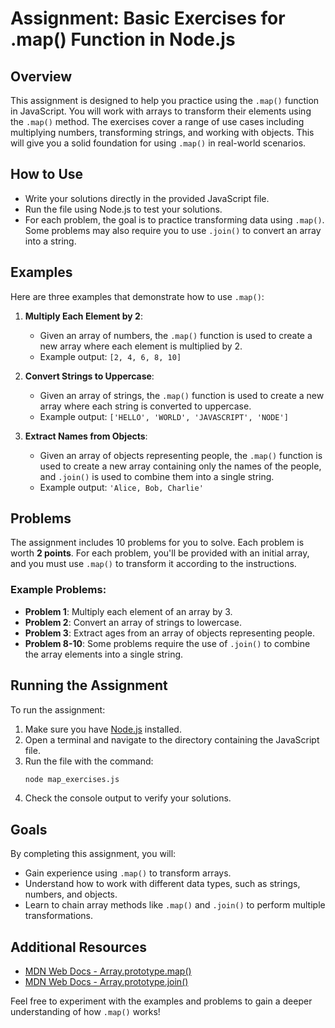 # Assignment: Basic Exercises for .map() Function in Node.js

## Overview
This assignment is designed to help you practice using the `.map()` function in JavaScript. You will work with arrays to transform their elements using the `.map()` method. The exercises cover a range of use cases including multiplying numbers, transforming strings, and working with objects. This will give you a solid foundation for using `.map()` in real-world scenarios.

## How to Use
- Write your solutions directly in the provided JavaScript file.
- Run the file using Node.js to test your solutions.
- For each problem, the goal is to practice transforming data using `.map()`. Some problems may also require you to use `.join()` to convert an array into a string.

## Examples
Here are three examples that demonstrate how to use `.map()`:

1. **Multiply Each Element by 2**:
   - Given an array of numbers, the `.map()` function is used to create a new array where each element is multiplied by 2.
   - Example output: `[2, 4, 6, 8, 10]`

2. **Convert Strings to Uppercase**:
   - Given an array of strings, the `.map()` function is used to create a new array where each string is converted to uppercase.
   - Example output: `['HELLO', 'WORLD', 'JAVASCRIPT', 'NODE']`

3. **Extract Names from Objects**:
   - Given an array of objects representing people, the `.map()` function is used to create a new array containing only the names of the people, and `.join()` is used to combine them into a single string.
   - Example output: `'Alice, Bob, Charlie'`

## Problems
The assignment includes 10 problems for you to solve. Each problem is worth **2 points**. For each problem, you'll be provided with an initial array, and you must use `.map()` to transform it according to the instructions.

### Example Problems:
- **Problem 1**: Multiply each element of an array by 3.
- **Problem 2**: Convert an array of strings to lowercase.
- **Problem 3**: Extract ages from an array of objects representing people.
- **Problem 8-10**: Some problems require the use of `.join()` to combine the array elements into a single string.

## Running the Assignment
To run the assignment:
1. Make sure you have [Node.js](https://nodejs.org/) installed.
2. Open a terminal and navigate to the directory containing the JavaScript file.
3. Run the file with the command:
   ```bash
   node map_exercises.js
   ```
4. Check the console output to verify your solutions.

## Goals
By completing this assignment, you will:
- Gain experience using `.map()` to transform arrays.
- Understand how to work with different data types, such as strings, numbers, and objects.
- Learn to chain array methods like `.map()` and `.join()` to perform multiple transformations.

## Additional Resources
- [MDN Web Docs - Array.prototype.map()](https://developer.mozilla.org/en-US/docs/Web/JavaScript/Reference/Global_Objects/Array/map)
- [MDN Web Docs - Array.prototype.join()](https://developer.mozilla.org/en-US/docs/Web/JavaScript/Reference/Global_Objects/Array/join)

Feel free to experiment with the examples and problems to gain a deeper understanding of how `.map()` works!

